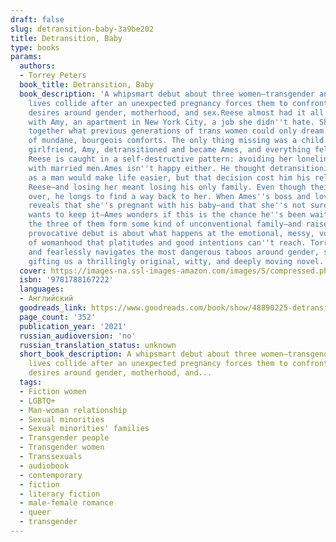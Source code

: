 ```yaml
---
draft: false
slug: detransition-baby-3a9be202
title: Detransition, Baby
type: books
params:
  authors:
  - Torrey Peters
  book_title: Detransition, Baby
  book_description: 'A whipsmart debut about three women—transgender and cisgender—whose
    lives collide after an unexpected pregnancy forces them to confront their deepest
    desires around gender, motherhood, and sex.Reese almost had it all: a loving relationship
    with Amy, an apartment in New York City, a job she didn''t hate. She had scraped
    together what previous generations of trans women could only dream of: a life
    of mundane, bourgeois comforts. The only thing missing was a child. But then her
    girlfriend, Amy, detransitioned and became Ames, and everything fell apart. Now
    Reese is caught in a self-destructive pattern: avoiding her loneliness by sleeping
    with married men.Ames isn''t happy either. He thought detransitioning to live
    as a man would make life easier, but that decision cost him his relationship with
    Reese—and losing her meant losing his only family. Even though their romance is
    over, he longs to find a way back to her. When Ames''s boss and lover, Katrina,
    reveals that she''s pregnant with his baby—and that she''s not sure whether she
    wants to keep it—Ames wonders if this is the chance he''s been waiting for. Could
    the three of them form some kind of unconventional family—and raise the baby together?This
    provocative debut is about what happens at the emotional, messy, vulnerable corners
    of womanhood that platitudes and good intentions can''t reach. Torrey Peters brilliantly
    and fearlessly navigates the most dangerous taboos around gender, sex, and relationships,
    gifting us a thrillingly original, witty, and deeply moving novel.'
  cover: https://images-na.ssl-images-amazon.com/images/S/compressed.photo.goodreads.com/books/1587480347i/48890225.jpg
  isbn: '9781788167222'
  languages:
  - Английский
  goodreads_link: https://www.goodreads.com/book/show/48890225-detransition-baby
  page_count: '352'
  publication_year: '2021'
  russian_audioversion: 'no'
  russian_translation_status: unknown
  short_book_description: A whipsmart debut about three women—transgender and cisgender—whose
    lives collide after an unexpected pregnancy forces them to confront their deepest
    desires around gender, motherhood, and...
  tags:
  - Fiction women
  - LGBTQ+
  - Man-woman relationship
  - Sexual minorities
  - Sexual minorities' families
  - Transgender people
  - Transgender women
  - Transsexuals
  - audiobook
  - contemporary
  - fiction
  - literary fiction
  - male-female romance
  - queer
  - transgender
---
```

